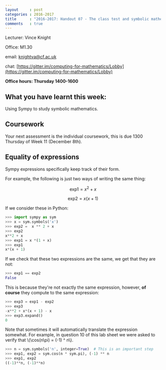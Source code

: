 ```yaml
---
layout     : post
categories : 2016-2017
title      : "2016-2017: Handout 07 - The class test and symbolic mathematics."
comments   : true
---
```


Lecturer: Vince Knight

Office: M1.30

email: knightva@cf.ac.uk

chat: [https://gitter.im/computing-for-mathematics/Lobby](https://gitter.im/computing-for-mathematics/Lobby)

**Office hours: Thursday 1400-1600**

## What you have learnt this week:

Using Sympy to study symbolic mathematics.

## Coursework

Your next assessment is the individual coursework, this is due
 1300 Thursday of Week 11 (December 8th).

## Equality of expressions

Sympy expressions specifically keep track of their form.

For example, the following is just two ways of writing the same thing:

$$
\text{exp1} = x ^2 + x
$$

$$
\text{exp2} = x(x + 1)
$$

If we consider these in Python:

```python
>>> import sympy as sym
>>> x = sym.symbols('x')
>>> exp2 =  x ** 2 + x
>>> exp2
x**2 + x
>>> exp1 = x *(1 + x)
>>> exp1
x*(x + 1)

```

If we check that these two expressions are the same, we get that they are not:

```python
>>> exp1 == exp2
False

```

This is because they're not exactly the same expression, however, **of course**
they compute to the same expression:

```python
>>> exp3 = exp1 - exp2
>>> exp3
-x**2 + x*(x + 1) - x
>>> exp3.expand()
0

```

Note that sometimes it will automatically translate the expression somewhat.
For example, in question 10 of this lab sheet we were asked to verify that
\\(\cos(n\pi) = (-1) ^ n\\).

```python
>>> n = sym.symbols('n', integer=True)  # This is an important step
>>> exp1, exp2 = sym.cos(n * sym.pi), (-1) ** n
>>> exp1, exp2
((-1)**n, (-1)**n)

```
